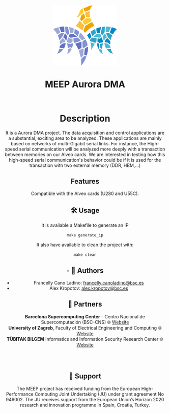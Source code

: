 <div align="center">
    <img src="Images/meep-logo-symbol.png" width="200px" alt="<MEEP logo>"/>

<br/>
<h1 align="center">MEEP Aurora DMA
<br/>
<br/>

</div>
<div align="center">

# Description

It is a Aurora DMA project. The data acquisition and control applications are a substantial, exciting area to be analyzed. These applications are mainly based on networks of multi-Gigabit serial links. For instance, the High-speed serial communication will be analyzed more deeply with a transaction between memories on our Alveo cards. We are interested in testing how this high-speed serial communication's behavior could be if it is used for the transaction with two external memory (DDR, HBM,…)

## Features

Compatible with the Alveo cards (U280 and U55C).

## 🛠️ Usage

It is available a Makefile to generate an IP

    make generate_ip

It also have available to clean the project with:

    make clean

## - :woman: Authors

- Francelly Cano Ladino: francelly.canoladino@bsc.es
- Alex Kropotov: alex.kropotov@bsc.es

## 👷 Partners

**Barcelona Supercomputing Center** - Centro Nacional de Supercomputación (BSC-CNS) :globe_with_meridians:
[Website](https://www.bsc.es "Welcome")
<br/>**University of Zagreb**, Faculty of Electrical Engineering and Computing
:globe_with_meridians: [Website](https://www.fer.unizg.hr/en "Welcome")
<br/>**TÜBITAK BILGEM** Informatics and Information Security Research Center :globe_with_meridians: [Website](https://bilgem.tubitak.gov.tr/en "Welcome")

<br/>
<br/>
<div align="center">
<h2 align="center">🤝 Support</h2>
<p align="center">The MEEP project has received funding from the European High-Performance Computing Joint Undertaking (JU) under grant agreement No 946002. The JU receives support from the European Union’s Horizon 2020 research and innovation programme in Spain, Croatia, Turkey.</p>
